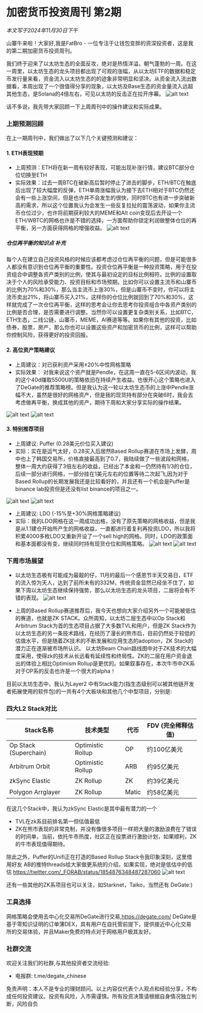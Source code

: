 # 加密货币投资周刊 第2期

_本文写于2024年11月30日下午_

山寨牛来啦！大家好,我是FatBro - 一位专注于让钱包变胖的资深投资者，这是我的第二期加密货币投资周刊。

我们终于迎来了以太坊生态的全面反攻，绝对是热情洋溢，朝气蓬勃的一周。在这一周里，以太坊生态的龙头项目都出现了可观的涨幅，从以太坊ETF的数据和稳定币发行量来看，资金流入以太坊生态的的迹象非常明显和坚决。从资金流入流出数据看，本周出现了一个很值得分享的现象，以太坊及Base生态的资金量流入远超其他生态，是Solana的4倍左右，可见以太坊的反击正在拉开序幕。
![alt text](image-8.png)

话不多说，我先带大家回顾一下上周周刊中的操作建议和实际成果。

### 上期预测回顾

在上一期周刊中，我们做出了以下几个关键预测和建议：

#### 1. ETH表现预期
   - 上周预测：ETH将在新一周有较好表现，可能出现补涨行情，建议BTC部分仓位切换至ETH
   - 实际效果：过去一周BTC在破新高后暂时停止了进击的脚步，ETH/BTC在触底后出现了较大幅度的反弹，ETH单周涨幅我认为接下去ETH相对于BTC仍然还会有一些上涨空间，但是也许并不会发生的很快，同时BTC也有进一步突破新高的需求，所以这个位置我认为会发生一些反复拉扯的震荡波动，如果你主流币仓位过少，也许将前期获利较大的MEME和Alt coin变现后去开设一个ETH/WBTC的网格也许是不错的选择，一方面帮助你锁定利润做整体仓位的再平衡，另一方面获得网格的增强收益。
   ![alt text](image-4.png)   

   ##### 仓位再平衡的知识点 补充
   每个人在建立自己投资风格的时候应该都考虑过仓位再平衡的问题，但是可能很多人都没有意识到仓位再平衡的重要性。投资仓位再平衡是一种投资策略，用于在投资组合中调整各资产类别的比例，使其与最初设定的目标比例相符。比例的设置取决于个人的风险承受能力、投资目标和市场预期。比如你可以设置主流币和山寨币的比例为70%和30%，那么当主流币上涨30%，但是山寨币不变时，你可以将主流币卖出21%，将山寨币买入21%，这样你的仓位比例就回到了70%和30%，这样就完成了一次仓位再平衡，这样的思考会让你去思考你投资组合中各资产类别的比例是否合理，是否需要进行调整。当然你可以设置更复杂类别关系，比如BTC，ETH生态，二线公链，山寨币，MEME，AI赛道等等。如果你有其他的投资，比如债券，股票，房产，那么你也可以设置这些资产和加密货币的比例，这样可以帮助你控制风险，获得更好的投资回报。

#### 2. 高位资产策略建议
   - 上周建议：对已获利资产采用±20%中性网格策略
   - 实际效果： 对我来说这个资产就是Pendle，在这周一直在5-6区间内波动，我的这个40d赚取5500U的策略依旧在持续产生收益。也很开心这个策略也进入了DeGate的推荐策略榜。但是我认为这一轮以太坊生态币的上涨中Pendle涨幅不大，虽然是很好的网格资产，但是我的现货持有部分在突破6时，我会去考虑做再平衡，换成其他的资产，期待下周和大家分享实际的操作结果。
     
   ![alt text](image-5.png)
   ![alt text](image-6.png)

#### 3. 特别推荐项目
   - 上周建议: Puffer (0.28美元价位买入建议)
   - 实际：实在是运气太好，0.28买入后居然Based Rollup赛道在市场上发酵，周中也上了韩国交易所，价格直接最高到了0.7，我陆续做了一些波段和网格，整体一周大约获得了3倍左右的收益，已经出了本金和一仍然持有1/3的仓位，后续一部分进行网格，一部分挂在1美元左右的位置等待二次起飞,因为对于Based Rollup的长期发展我还是比较看好的，并且还有一个机会是Puffer是binance lab投资但是还没有list binance的项目之一。
     
   ![alt text](image.png)
   ![alt text](image-1.png)
   
   - 上周建议: LDO (-15%至+30%网格策略建议)
   - 实际：我的LDO网格在这一周成功出格，没有了原先策略的网格收益，但是我是从1.1建仓开始所产生的网格收益，一直都进行着复利再投资LDO，所以我将积累4000多枚LDO又重新开设了一个sell high的网格。同时，LDO的政策面和基本面都没有变，继续同时持有现货仓位和网格策略。
   ![alt text](image-2.png)
   ![alt text](image-3.png)


### 下周市场展望

- 以太坊生态极有可能成为最靓的仔，11月的最后一个感恩节半天交易日，ETF的流入惊为天人，达到了前所未有的332M，传统资金显然已经坐不住了，如果下周以太坊生态继续保持强势，那么以太坊生态的龙头项目，二层将会有不错的表现。
![alt text](image-7.png)

- 上周的Based Rollup赛道推荐后，我今天也想向大家介绍另外一个可能被低估的赛道，也就是ZK STACK。众所周知，以太坊二层生态中以Op Stack和Arbitrum Stack为首的生态项目占据了大多数TVL和用户，但是ZK Stack作为以太坊生态的另一条技术路线，在经历了漫长的熊市后，目前仍然处于较低的估值水平，但是随着ZK技术的不断发展和应用生态的adoption，ZK Stack的潜力正在逐渐被市场所认识。
以太坊Beam Chain路线图中对于ZK技术的大幅度采用，使得zk的技术从长远看有延续性和终局性。ZK的二层在用户资金退出的体验上相比Optimism Rollup是更优的。如果叙事存在，本次牛市中ZK系对于OP系的反击也许是一个很大的alpha！

目前以太坊生态中，我认为Layer2 中有Stack能力(指生态级别可以被其他链开发者拓展使用的软件包)的一共有4个大板块和其他几个中型项目，分别是:

### 四大L2 Stack对比

| Stack名称 | 技术类型 | 代币 | FDV (完全稀释估值) |
|----------|---------|----------|-------------------|
| Op Stack (Superchain) | Optimistic Rollup | OP | 约100亿美元 |
| Arbitrum Orbit | Optimistic Rollup | ARB | 约95亿美元 |
| zkSync Elastic | ZK Rollup | ZK | 约39亿美元 |
| Polygon Arrglayer | ZK Rollup | Matic | 约58亿美元 |

在这几个Stack中，我认为zkSync Elastic是其中最有潜力的一个
- TVL在zk系目前排名第一但估值最低
- ZK在熊市表现的非常克制，并没有像很多项目一样把大量的激励浪费在了错误的时间单，当前，依托牛市热度，社区正在投票进行激励计划，如果顺利，ZK的牛市表现值得期待。

除此之外，Puffer的Unifi正在打造的Based Rollup Stack令我印象深刻，这里借用好友 AB的推特threads给大家做更系统的介绍，如果实现，绝对是低估中的低估 https://twitter.com/_FORAB/status/1854876348487287060
![alt text](image-9.png)

还有一些其他的ZK系项目也可以关注，如Starknet，Taiko，当然还有 DeGate:)

### 工具选择
网格策略会使用去中心化交易所DeGate进行交易,https://degate.com/
DeGate是基于零知识证明的订单薄DEX，具有用户在自托管前提下，提供接近中心化交易所的交易体验，并且Maker免费的特点对于网格用户极其友好。

### 社群交流
欢迎关注我们的社群,与其他投资者交流经验:
- 电报群: t.me/degate_chinese


免责声明：本人不是专业的理财顾问。以上内容仅代表个人观点和经验分享，不构成任何投资建议。投资有风险，入市需谨慎。所有投资决策请根据自身情况独立判断，风险自负
